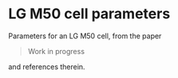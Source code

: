 # LG M50 cell parameters

Parameters for an LG M50 cell, from the paper

> Work in progress

and references therein.
